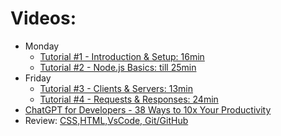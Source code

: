 # Videos:

- Monday
  - [Tutorial #1 - Introduction & Setup: 16min](https://youtu.be/zb3Qk8SG5Ms)
  - [Tutorial #2 - Node.js Basics: till 25min](https://youtu.be/OIBIXYLJjsI)
- Friday
  - [Tutorial #3 - Clients & Servers: 13min](https://youtu.be/-HPZ1leCV8k)
  - [Tutorial #4 - Requests & Responses: 24min](https://youtu.be/DQD00NAUPNk)
- [ChatGPT for Developers - 38 Ways to 10x Your Productivity](https://youtu.be/sTeoEFzVNSc) 
- Review: [CSS,HTML,VsCode, Git/GitHub](https://github.com/Full-Stack-TX00FC40/Preparation-Phase) 
